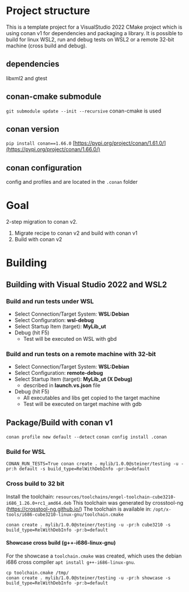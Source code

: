 # Project structure
This is a template project for a VisualStudio 2022 CMake project which is using conan v1 for dependencies and packaging a library. It is possible to build for linux WSL2, run and debug tests on WSL2 or a remote 32-bit machine (cross build and debug). 

## dependencies
libxml2 and gtest

## conan-cmake submodule
`git submodule update --init --recursive` conan-cmake is used

## conan version
`pip install conan==1.66.0`
[https://pypi.org/project/conan/1.61.0/](https://pypi.org/project/conan/1.66.0/)

## conan configuration
config and profiles and are located in the `.conan` folder

# Goal

2-step migration to conan v2.

1. Migrate recipe to conan v2 and build with conan v1
1. Build with conan v2

# Building

## Building with Visual Studio 2022 and WSL2

### Build and run tests under WSL
- Select Connection/Target System: **WSL:Debian**
- Select Configuration: **wsl-debug**
- Select Startup Item (target): **MyLib_ut**
- Debug (hit F5)
  - Test will be executed on WSL with gbd

### Build and run tests on a remote machine with 32-bit
- Select Connection/Target System: **WSL:Debian**
- Select Configuration: **remote-debug**
- Select Startup Item (target): **MyLib_ut (X Debug)**
  - described in **launch.vs.json** file
- Debug (hit F5)
  - All executables and libs get copied to the target machine
  - Test will be executed on target machine with gdb

## Package/Build with conan v1
`conan profile new default --detect`
`conan config install .conan`

### Build for WSL
`CONAN_RUN_TESTS=True conan create . mylib/1.0.0@steiner/testing -u -pr:h default -s build_type=RelWithDebInfo -pr:b=default`

### Cross build to 32 bit
Install the toolchain: `resources/toolchains/engel-toolchain-cube3210-i686_1.26.0+rc1_amd64.deb`
This toolchain was generated by crosstool-ng (https://crosstool-ng.github.io/)
The toolchain is available in: `/opt/x-tools/i686-cube3210-linux-gnu/toolchain.cmake`

`conan create . mylib/1.0.0@steiner/testing -u -pr:h cube3210 -s build_type=RelWithDebInfo -pr:b=default`

#### Showcase cross build (g++-i686-linux-gnu)
For the showcase a `toolchain.cmake` was created, which uses the debian i686 cross compiler `apt install g++-i686-linux-gnu`.

```
cp toolchain.cmake /tmp/
conan create . mylib/1.0.0@steiner/testing -u -pr:h showcase -s build_type=RelWithDebInfo -pr:b=default
```
